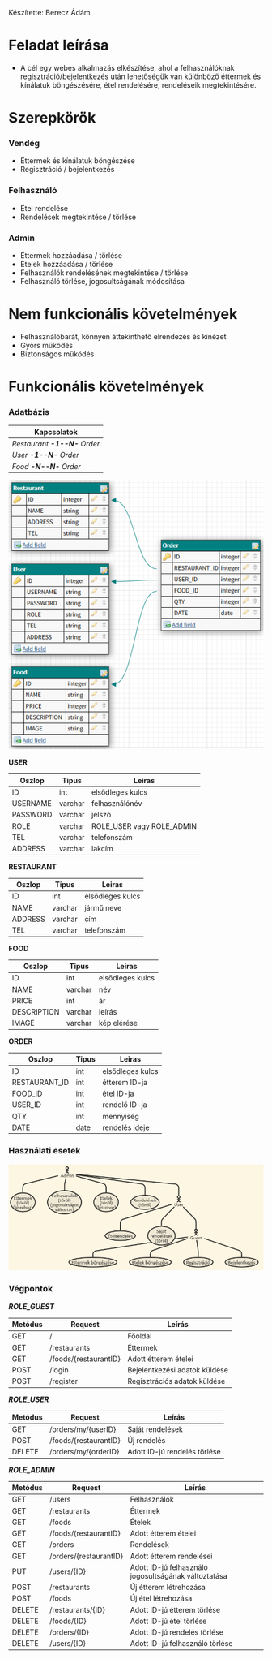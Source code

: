 Készítette: Berecz Ádám
# Feladat leírása
- A cél egy webes alkalmazás elkészítése, ahol a felhasználóknak regisztráció/bejelentkezés után lehetőségük van különböző éttermek és kínálatuk böngészésére, étel rendelésére, rendeléseik megtekintésére.
# Szerepkörök
### Vendég
 - Éttermek és kínálatuk böngészése
 - Regisztráció / bejelentkezés
### Felhasználó
 - Étel rendelése
 - Rendelések megtekintése / törlése
### Admin
 - Éttermek hozzáadása / törlése
 - Ételek hozzáadása / törlése
 - Felhasználók rendelésének megtekintése / törlése
 - Felhasználó törlése, jogosultságának módosítása
# Nem funkcionális követelmények
- Felhasználóbarát, könnyen áttekinthető elrendezés és kinézet
- Gyors működés
- Biztonságos működés
# Funkcionális követelmények
### Adatbázis

| Kapcsolatok |
| ------------- |
| *Restaurant **-1--N-** Order* |
| *User **-1--N-** Order*  |
| *Food **-N--N-** Order* |

![alt text](https://github.com/Flash97111/alkfejl2/blob/master/img/db.png)

**USER**

| Oszlop | Tipus | Leiras |
| ------------- | ------------- | ------------- |
| ID  | int  | elsődleges kulcs |
| USERNAME  | varchar | felhasználónév |
| PASSWORD  | varchar | jelszó |
| ROLE | varchar | ROLE_USER vagy ROLE_ADMIN |
| TEL | varchar | telefonszám |
| ADDRESS | varchar | lakcím |

**RESTAURANT**

| Oszlop | Tipus | Leiras |
| ------------- | ------------- | ------------- |
| ID  | int  | elsődleges kulcs |
| NAME  | varchar | jármű neve |
| ADDRESS  | varchar | cím |
| TEL  | varchar | telefonszám |

**FOOD**

| Oszlop | Tipus | Leiras |
| ------------- | ------------- | ------------- |
| ID  | int  | elsődleges kulcs |
| NAME | varchar | név |
| PRICE | int | ár |
| DESCRIPTION | varchar | leírás |
| IMAGE | varchar | kép elérése |


**ORDER**

| Oszlop | Tipus | Leiras |
| ------------- | ------------- | ------------- |
| ID  | int  | elsődleges kulcs |
| RESTAURANT_ID  | int | étterem ID-ja |
| FOOD_ID | int | étel ID-ja |
| USER_ID | int | rendelő ID-ja |
| QTY | int | mennyiség |
| DATE | date | rendelés ideje |

### Használati esetek
![alt text](https://github.com/Flash97111/alkfejl2/blob/master/img/usecase.PNG)

### Végpontok
***ROLE_GUEST***

| Metódus | Request | Leírás |
| ------------- | ------------- | ------------- |
| GET  | / | Főoldal |
| GET  | /restaurants | Éttermek |
| GET  | /foods/{restaurantID} | Adott étterem ételei |
| POST  | /login | Bejelentkezési adatok küldése |
| POST | /register | Regisztrációs adatok küldése |

***ROLE_USER***

| Metódus | Request | Leírás |
| ------------- | ------------- | ------------- |
| GET  | /orders/my/{userID} | Saját rendelések |
| POST  | /foods/{restaurantID} | Új rendelés |
| DELETE  | /orders/my/{orderID} | Adott ID-jú rendelés törlése |

***ROLE_ADMIN***

| Metódus | Request | Leírás |
| ------------- | ------------- | ------------- |
| GET  | /users | Felhasználók |
| GET  | /restaurants | Éttermek |
| GET  | /foods | Ételek |
| GET  | /foods/{restaurantID} | Adott étterem ételei |
| GET  | /orders | Rendelések |
| GET  | /orders/{restaurantID} | Adott étterem rendelései |
| PUT  | /users/{ID} | Adott ID-jú felhasználó jogosultságának változtatása |
| POST  | /restaurants | Új étterem létrehozása |
| POST  | /foods | Új étel létrehozása |
| DELETE | /restaurants/{ID}  | Adott ID-jú étterem törlése |
| DELETE | /foods/{ID}  | Adott ID-jú étel törlése |
| DELETE | /orders/{ID} | Adott ID-jú rendelés törlése |
| DELETE  | /users/{ID} | Adott ID-jú felhasználó törlése |
